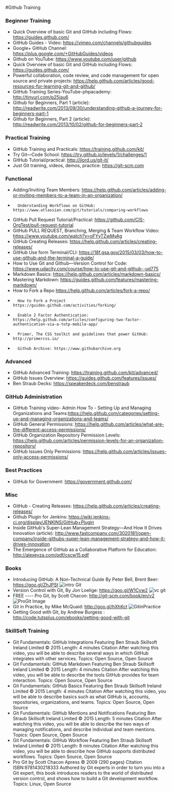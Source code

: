 ﻿#Github Training
### Beginner Training
* Quick Overview of basic Git and GitHub including Flows: https://guides.github.com/
* GitHub Guides - Video: https://vimeo.com/channels/githubguides
* Google+ GitHub Channel: https://plus.google.com/+GitHubGuides/videos
* Github on YouTube: https://www.youtube.com/user/github
* Quick Overview of basic Git and GitHub including Flows: https://guides.github.com/
* Powerful collaboration, code review, and code management for open source and private projects: https://help.github.com/articles/good-resources-for-learning-git-and-github/
* GitHub Training Series-YouTube-phpacademy: http://tinyurl.com/p25jau6
*	Github for Beginners, Part 1 (article): http://readwrite.com/2013/09/30/understanding-github-a-journey-for-beginners-part-1
*	Github for Beginners, Part 2 (article): http://readwrite.com/2013/10/02/github-for-beginners-part-2

### Practical Training
* GitHub Training and Practicals: https://training.github.com/kit/ 
*	Try Git—Code School: https://try.github.io/levels/1/challenges/1
*	GitHub Tutorial/practical: http://jlord.us/git-it/ 
*	Just Git training, videos, demos, practice: https://git-scm.com

### Functional
*	Adding/Inviting Team Members: https://help.github.com/articles/adding-or-inviting-members-to-a-team-in-an-organization/
*       Understanding Workflows on GitHub: https://www.atlassian.com/git/tutorials/comparing-workflows
*	GitHub Pull Request Tutorial/Practical: https://github.com/CIS-OrgTest/pull-request-tutorial
*	GitHub PULL REQUEST, Branching, Merging & Team Workflow Video: https://www.youtube.com/watch?v=oFYyTZwMyAg
*	GitHub Creating Releases: https://help.github.com/articles/creating-releases/
*	GitHub Use form Terminal/CLI: https://18f.gsa.gov/2015/03/03/how-to-use-github-and-the-terminal-a-guide/ 
*	How to Use Git and Github—Version Control for Code: https://www.udacity.com/course/how-to-use-git-and-github--ud775
*	Markdown Basics: https://help.github.com/articles/markdown-basics/
*	Mastering Markdown: https://guides.github.com/features/mastering-markdown/
*	How to Fork a Repo https://help.github.com/articles/fork-a-repo/
*       How to Fork a Project  https://guides.github.com/activities/forking/
*       Enable 2 Factor Authentication: https://help.github.com/articles/configuring-two-factor-authentication-via-a-totp-mobile-app/
*       Primer, The CSS toolkit and guidelines that power GitHub: http://primercss.io/
*       Github Archive: https://www.githubarchive.org
     
### Advanced
*	GitHub Advanced Training: https://training.github.com/kit/advanced/
*	GitHub Issues Overview: https://guides.github.com/features/issues/
*	Ben Straub Decks: https://speakerdeck.com/benstraub

### GitHub Administration
* GitHub Training video- Admin How To - Setting Up and Managing Organizations and Teams:https://help.github.com/categories/setting-up-and-managing-organizations-and-teams/
* GitHub General Permissions: https://help.github.com/articles/what-are-the-different-access-permissions/
* GitHub Organization Repository Permission Levels: https://help.github.com/articles/permission-levels-for-an-organization-repository/
* GitHub Issues Only Permissions: https://help.github.com/articles/issues-only-access-permissions/

### Best Practices
*	GitHub for Government: https://government.github.com/
	
### Misc
*	GitHub - Creating Releases: https://help.github.com/articles/creating-releases/
*	Github Plugin for Jenkins: https://wiki.jenkins-ci.org/display/JENKINS/GitHub+Plugin
*	Inside GitHub's Super-Lean Management Strategy—And How It Drives Innovation (article): http://www.fastcompany.com/3020181/open-company/inside-githubs-super-lean-management-strategy-and-how-it-drives-innovation
*	The Emergence of GitHub as a Collaborative Platform for
Education: http://alexeyza.com/pdf/cscw15.pdf

### Books
*	Introducing GitHub: A Non-Technical Guide By Peter Bell, Brent Beer: https://goo.gl/ZhJPSt ![intro Git](https://goo.gl/CvEWW1)
*	Version Control with Git, By Jon Loelige: https://goo.gl/W1Cyw2 ![vc git](https://goo.gl/lJAn44)
*	FREE ---- Pro Git, by Scott Chacon: http://git-scm.com/book/en/v2 ![ProGit Image](https://pbs.twimg.com/profile_images/264116141/9781430218333_bigger.gif)
*	Git in Practice, by Mike McQuaid: http://goo.gl/hXhKct ![GitinPractice](https://books.google.com/books/content?id=tBaSoAEACAAJ&printsec=frontcover&img=1&zoom=1&imgtk=AFLRE71N6tC2Q25DBc-ZxzFWGqvdsfEfBV4_9GxU6AOjOmF7RNr0Q3BTOVOmzUyTMuEaMk5yYNwzCoc7j0cI5a9Ym5pwHosMSyUC7TWDcAylqmBo_clDcXPQImB-MCB6o8h7Wi4QFfi4)
*	Getting Good with Git, by Andrew Burgess : http://code.tutsplus.com/ebooks/getting-good-with-git

### SkillSoft Training

* Git Fundamentals: GitHub Integrations 
Featuring Ben Straub 
Skillsoft Ireland Limited © 2015 
Length: 4 minutes Citation 
After watching this video, you will be able to describe several ways in which GitHub integrates with other services. 
Topics: Open Source, Open Source 
*	Git Fundamentals: GitHub Markdown 
Featuring Ben Straub 
Skillsoft Ireland Limited © 2015 
Length: 4 minutes Citation 
After watching this video, you will be able to describe the tools GitHub provides for team interaction. 
Topics: Open Source, Open Source 
*	Git Fundamentals: GitHub Basics 
Featuring Ben Straub 
Skillsoft Ireland Limited © 2015 
Length: 4 minutes Citation 
After watching this video, you will be able to describe basics such as what GitHub is, accounts, repositories, organizations, and teams. 
Topics: Open Source, Open Source 
*	Git Fundamentals: GitHub Mentions and Notifications 
Featuring Ben Straub 
Skillsoft Ireland Limited © 2015 
Length: 5 minutes Citation 
After watching this video, you will be able to describe the two ways of managing notifications, and describe individual and team mentions. 
Topics: Open Source, Open Source 
*	Git Fundamentals: GitHub Workflow 
Featuring Ben Straub 
Skillsoft Ireland Limited © 2015 
Length: 8 minutes Citation 
After watching this video, you will be able to describe how GitHub supports distributed workflows. 
Topics: Open Source, Open Source 
*	Pro Git 
by Scott Chacon 
Apress © 2009 (290 pages) Citation 
ISBN:9781430218333 
Authored by Git experts in order to turn you into a Git expert, this book introduces readers to the world of distributed version control, and shows how to build a Git development workflow. 
Topics: Linux, Open Source 
